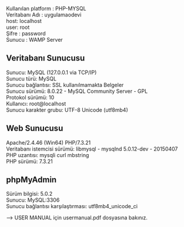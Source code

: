Kullanılan platform : PHP-MYSQL <br />
Veritabanı Adı : uygulamaodevi <br />
host: localhost <br />
user: root <br />
Şifre : password <br />
Sunucu : WAMP Server <br />


Veritabanı Sunucusu
-------------------------
Sunucu: MySQL (127.0.0.1 via TCP/IP) <br />
Sunucu türü: MySQL <br />
Sunucu bağlantısı: SSL kullanılmamakta Belgeler <br />
Sunucu sürümü: 8.0.22 - MySQL Community Server - GPL <br />
Protokol sürümü: 10 <br />
Kullanıcı: root@localhost <br />
Sunucu karakter grubu: UTF-8 Unicode (utf8mb4) <br />

Web Sunucusu
-------------------------
Apache/2.4.46 (Win64) PHP/7.3.21 <br />
Veritabanı istemcisi sürümü: libmysql - mysqlnd 5.0.12-dev - 20150407 <br />
PHP uzantısı: mysqli curl mbstring <br />
PHP sürümü: 7.3.21 <br />

phpMyAdmin
-----------------
Sürüm bilgisi: 5.0.2 <br />
Sunucu: MySQL:3306 <br />
Sunucu bağlantısı karşılaştırması: utf8mb4_unicode_ci <br />

--> USER MANUAL için usermanual.pdf dosyasına bakınız.
